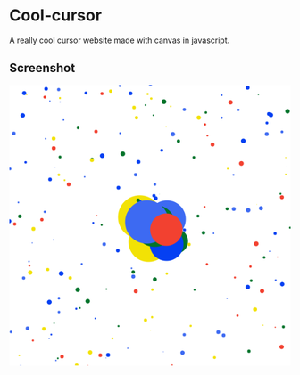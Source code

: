 # Cool-cursor

A really cool cursor website made with canvas in javascript.

## Screenshot
<img src="Cool-cursor.png">